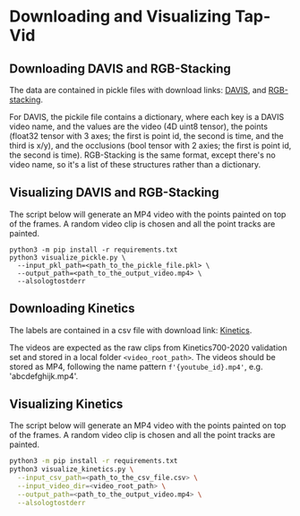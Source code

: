 # Downloading and Visualizing Tap-Vid

## Downloading DAVIS and RGB-Stacking

The data are contained in pickle files with download links: [DAVIS](https://storage.googleapis.com/dm-tapnet/tapvid_davis.zip), and [RGB-stacking](https://storage.googleapis.com/dm-tapnet/tapvid_rgb_stacking.zip).

For DAVIS, the pickile file contains a dictionary, where each key is a DAVIS video name, and the values are the video (4D uint8 tensor), the points (float32 tensor with 3 axes; the first is point id, the second is time, and the third is x/y), and the occlusions (bool tensor with 2 axies; the first is point id, the second is time). RGB-Stacking is the same format, except there's no video name, so it's a list of these structures rather than a dictionary.

## Visualizing DAVIS and RGB-Stacking

The script below will generate an MP4 video with the points painted on top of the frames. A random video clip is chosen and all the point tracks are painted.

```
python3 -m pip install -r requirements.txt
python3 visualize_pickle.py \
  --input_pkl_path=<path_to_the_pickle_file.pkl> \
  --output_path=<path_to_the_output_video.mp4> \
  --alsologtostderr
```

## Downloading Kinetics

The labels are contained in a csv file with download link: [Kinetics](https://storage.googleapis.com/dm-tapnet/tapvid_kinetics.zip).

The videos are expected as the raw clips from Kinetics700-2020 validation set and stored in a local folder `<video_root_path>`. The videos should be stored as MP4, following the name pattern `f'{youtube_id}.mp4'`, e.g. 'abcdefghijk.mp4'.

## Visualizing Kinetics

The script below will generate an MP4 video with the points painted on top of the frames. A random video clip is chosen and all the point tracks are painted.

```bash
python3 -m pip install -r requirements.txt
python3 visualize_kinetics.py \
  --input_csv_path=<path_to_the_csv_file.csv> \
  --input_video_dir=<video_root_path> \
  --output_path=<path_to_the_output_video.mp4> \
  --alsologtostderr
```
